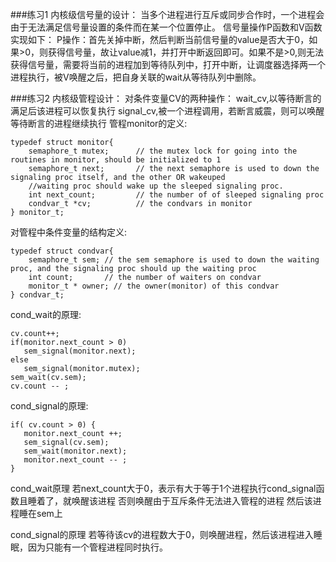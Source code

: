 ###练习1
内核级信号量的设计：
当多个进程进行互斥或同步合作时，一个进程会由于无法满足信号量设置的条件而在某一个位置停止。
信号量操作P函数和V函数实现如下：
P操作：首先关掉中断，然后判断当前信号量的value是否大于0，如果>0，则获得信号量，故让value减1，并打开中断返回即可。如果不是>0,则无法获得信号量，需要将当前的进程加到等待队列中，打开中断，让调度器选择两一个进程执行，被V唤醒之后，把自身关联的wait从等待队列中删除。

###练习2
内核级管程设计：
对条件变量CV的两种操作：
wait_cv,以等待断言的满足后该进程可以恢复执行
signal_cv,被一个进程调用，若断言威震，则可以唤醒等待断言的进程继续执行
管程monitor的定义:
```
typedef struct monitor{
    semaphore_t mutex;      // the mutex lock for going into the routines in monitor, should be initialized to 1
    semaphore_t next;       // the next semaphore is used to down the signaling proc itself, and the other OR wakeuped
    //waiting proc should wake up the sleeped signaling proc.
    int next_count;         // the number of of sleeped signaling proc
    condvar_t *cv;          // the condvars in monitor
} monitor_t;
```

对管程中条件变量的结构定义:
```
typedef struct condvar{
    semaphore_t sem; // the sem semaphore is used to down the waiting proc, and the signaling proc should up the waiting proc
    int count;       // the number of waiters on condvar
    monitor_t * owner; // the owner(monitor) of this condvar
} condvar_t;
```

cond_wait的原理:
```
cv.count++;
if(monitor.next_count > 0)
   sem_signal(monitor.next);
else
   sem_signal(monitor.mutex);
sem_wait(cv.sem);
cv.count -- ;
```

cond_signal的原理:
```
if( cv.count > 0) {
   monitor.next_count ++;
   sem_signal(cv.sem);
   sem_wait(monitor.next);
   monitor.next_count -- ;
}
```

cond_wait原理
若next_count大于0，表示有大于等于1个进程执行cond_signal函数且睡着了，就唤醒该进程
否则唤醒由于互斥条件无法进入管程的进程
然后该进程睡在sem上

cond_signal的原理
若等待该cv的进程数大于0，则唤醒进程，然后该进程进入睡眠，因为只能有一个管程进程同时执行。



